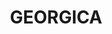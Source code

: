---
lastmod: '2025-04-06T06:05:20+00:00'
latitude: -28.706486
layout: suburb
longitude: 153.25943
postcode: '2480'
state: NSW
title: GEORGICA
url: /nsw/georgica/
---